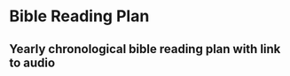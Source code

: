 Bible Reading Plan
============
Yearly chronological bible reading plan with link to audio
------------
